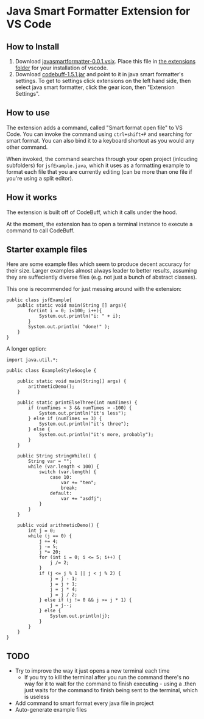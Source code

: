 # Java Smart Formatter Extension for VS Code

## How to Install
1. Download [javasmartformatter-0.0.1.vsix](javasmartformatter-0.0.1.vsix). Place this file in [the extensions folder](https://code.visualstudio.com/api/working-with-extensions/publishing-extension#your-extension-folder) for your installation of vscode.
2. Download [codebuff-1.5.1.jar](codebuff-1.5.1.jar) and point to it in java smart formatter's settings. To get to settings click extensions on the left hand side, then select java smart formatter, click the gear icon, then "Extension Settings".

## How to use
The extension adds a command, called "Smart format open file" to VS Code. You can invoke the command using `ctrl+shift+P` and searching for smart format. You can also bind it to a keyboard shortcut as you would any other command.

When invoked, the command searches through your open project (inlcuding subfolders) for `jsfExample.java`, which it uses as a formatting example to format each file that you are currently editing (can be more than one file if you're using a split editor).

## How it works
The extension is built off of CodeBuff, which it calls under the hood.

At the moment, the extension has to open a terminal instance to execute a command to call CodeBuff.

## Starter example files
Here are some example files which seem to produce decent accuracy for their size. Larger examples almost always leader to better results, assuming they are suffeciently diverse files (e.g. not just a bunch of abstract classes).

This one is recommended for just messing around with the extension:
```
public class jsfExample{
    public static void main(String [] args){
        for(int i = 0; i<100; i++){
            System.out.println("i: " + i);
        }
        System.out.println( "done!" );
    }
}
```

A longer option:
```
import java.util.*;

public class ExampleStyleGoogle {

    public static void main(String[] args) {
        arithmeticDemo();
    }

    public static printElseThree(int numTimes) {
        if (numTimes < 3 && numTimes > -100) {
            System.out.println("it's less");
        } else if (numTimes == 3) {
            System.out.println("it's three");
        } else {
            System.out.println("it's more, probably");
        }
    }

    public String stringWhile() {
        String var = "";
        while (var.length < 100) {
            switch (var.length) {
                case 10:
                    var += "ten";
                    break;
                default:
                    var += "asdfj";
            }
        }
    }

    public void arithmeticDemo() {
        int j = 0;
        while (j == 0) {
            j += 4;
            j -= 5;
            j *= 20;
            for (int i = 0; i <= 5; i++) {
                j /= 2;
            }
            if (j <= j % 1 || j < j % 2) {
                j = j - 1;
                j = j + 1;
                j = j * 4;
                j = j / 2;
            } else if (j != 0 && j >= j * 1) {
                j = j--;
            } else {
                System.out.println(j);
            }
        }
    }
}

```

## TODO
- Try to improve the way it just opens a new terminal each time
    - If you try to kill the terminal after you run the command there's no way for it to wait for the command to finish executing - using a .then just waits for the command to finish being sent to the terminal, which is useless
- Add command to smart format every java file in project
- Auto-generate example files